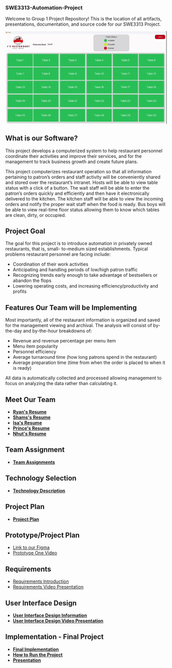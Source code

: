 ### SWE3313-Automation-Project

Welcome to Group 1 Project Repository! This is the location of all artifacts, presentations, documentation, and source code for our SWE3313 Project.

[![Demo](demo.gif)](https://youtu.be/lxlJ8p9X5X4)

## What is our Software?
This project develops a computerized system to help restaurant personnel coordinate their
activities and improve their services, and for the management to track business growth and create
future plans.

This project computerizes restaurant operation so that all information pertaining to patron’s
orders and staff activity will be conveniently shared and stored over the restaurant’s intranet.
Hosts will be able to view table status with a click of a button. The wait staff will be able to enter
the patron’s orders quickly and efficiently and then have it electronically delivered to the
kitchen. The kitchen staff will be able to view the incoming orders and notify the proper wait
staff when the food is ready. Bus boys will be able to view real-time floor status allowing them
to know which tables are clean, dirty, or occupied.

## Project Goal
The goal for this project is to introduce automation in privately owned restaurants, that is, small-
to-medium sized establishments. Typical problems restaurant personnel are facing include:
* Coordination of their work activities
* Anticipating and handling periods of low/high patron traffic
* Recognizing trends early enough to take advantage of bestsellers or abandon the flops
* Lowering operating costs, and increasing efficiency/productivity and profits

## Features Our Team will be Implementing
Most importantly, all of the restaurant information is organized and saved for the management
viewing and archival. The analysis will consist of by-the-day and by-the-hour breakdowns of:
* Revenue and revenue percentage per menu item
* Menu item popularity
* Personnel efficiency
* Average turnaround time (how long patrons spend in the restaurant)
* Average preparation time (time from when the order is placed to when it is ready)
  
All data is automatically collected and processed allowing management to focus on analyzing the
data rather than calculating it.

## Meet Our Team
* __[Ryan's Resume](https://github.com/RyanTren/SWE3313-Automation-Project/blob/main/Team%20Resumes/RyanTranResumeSummer2024.pdf)__ 
* __[Shams's Resume](https://github.com/RyanTren/SWE3313-Automation-Project/blob/35f3e3b450360a8aa1f20401adbbe4e6f7219027/Team%20Resumes/shams-resume.pdf)__
* __[Isa's Resume](https://github.com/RyanTren/SWE3313-Automation-Project/blob/main/Team%20Resumes/isasresume.md)__
* __[Prince's Resume](https://github.com/RyanTren/SWE3313-Automation-Project/blob/main/Team%20Resumes/Prince%20Duepa.pdf)__
* __[Nhut's Resume](https://github.com/RyanTren/SWE3313-Automation-Project/blob/main/Team%20Resumes/nhutsresume.md)__

## Team Assignment
* __[Team Assignments](https://github.com/RyanTren/SWE3313-Automation-Project/blob/main/Team%20Assignment/Roles)__
## Technology Selection
* __[Technology Description](https://github.com/RyanTren/SWE3313-Automation-Project/blob/bd584f292441e99e6af4da357fffd845f8a48d3c/javafx/techdescription.md)__
## Project Plan
* __[Project Plan](https://github.com/RyanTren/SWE3313-Automation-Project/blob/main/Project%20Plan/Intro%20to%20SWE%20Project.pdf)__ 

## Prototype/Project Plan
* [Link to our Figma](https://www.figma.com/file/xBl4wrgJH0OejwlhlZr1bp/Automation-of-J's-Restaurant---Group-1---Designed-by-Ryan-Tran-2024?type=design&node-id=8-1010&mode=design&t=9ztmE8yLmTGoQF7k-0)
* [Prototype One Video](https://youtu.be/PjZWxUfMVFw)

## Requirements 
* [Requirements Introduction](https://github.com/RyanTren/SWE3313-Automation-Project/blob/fmxl-test/Requirements/Intro%20to%20SWE%20Requirements%20Doc.pdf)
* [Requirements Video Presentation](https://youtu.be/vzdk3hFdcys)

## User Interface Design
* __[User Interface Design Information](https://github.com/RyanTren/SWE3313-Automation-Project/blob/fmxl-test/Prototype/SWE3313%20-%20Group_1_Prototype_1.pdf)__
* __[User Interface Design Video Presentation](https://www.youtube.com/watch?v=UaUEt51wqsY&feature=youtu.be)__

## Implementation - Final Project
* __[Final Implementation](https://github.com/RyanTren/SWE3313-Automation-Project/tree/fmxl-test)__
* __[How to Run the Project](https://github.com/RyanTren/SWE3313-Automation-Project/blob/fmxl-test/javafx/setup.md)__
* __[Presentation](https://www.youtube.com/watch?v=X1VPeF0gkeQ)__
